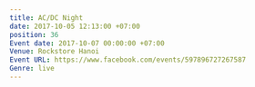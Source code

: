 ```yaml
---
title: AC/DC Night
date: 2017-10-05 12:13:00 +07:00
position: 36
Event date: 2017-10-07 00:00:00 +07:00
Venue: Rockstore Hanoi
Event URL: https://www.facebook.com/events/597896727267587
Genre: live
---
```


